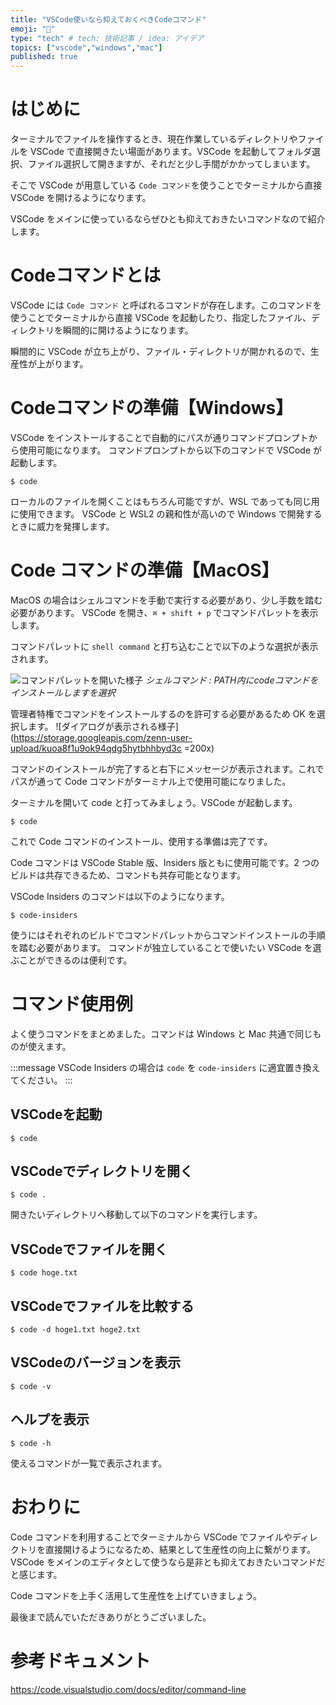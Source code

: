 ```yaml
---
title: "VSCode使いなら抑えておくべきCodeコマンド"
emoji: "🧩"
type: "tech" # tech: 技術記事 / idea: アイデア
topics: ["vscode","windows","mac"]
published: true
---
```


# はじめに

ターミナルでファイルを操作するとき、現在作業しているディレクトリやファイルを VSCode で直接開きたい場面があります。VSCode を起動してフォルダ選択、ファイル選択して開きますが、それだと少し手間がかかってしまいます。

そこで VSCode が用意している `Code コマンド`を使うことでターミナルから直接 VSCode を開けるようになります。

VSCode をメインに使っているならぜひとも抑えておきたいコマンドなので紹介します。

# Codeコマンドとは

VSCode には `Code コマンド` と呼ばれるコマンドが存在します。このコマンドを使うことでターミナルから直接 VSCode を起動したり、指定したファイル、ディレクトリを瞬間的に開けるようになります。

瞬間的に VSCode が立ち上がり、ファイル・ディレクトリが開かれるので、生産性が上がります。

# Codeコマンドの準備【Windows】

VSCode をインストールすることで自動的にパスが通りコマンドプロンプトから使用可能になります。
コマンドプロンプトから以下のコマンドで VSCode が起動します。
```shell
$ code
```

ローカルのファイルを開くことはもちろん可能ですが、WSL であっても同じ用に使用できます。
VSCode と WSL2 の親和性が高いので Windows で開発するときに威力を発揮します。
# Code コマンドの準備【MacOS】

MacOS の場合はシェルコマンドを手動で実行する必要があり、少し手数を踏む必要があります。
VSCode を開き、`⌘ + shift + p` でコマンドパレットを表示します。

コマンドパレットに `shell command` と打ち込むことで以下のような選択が表示されます。

![コマンドパレットを開いた様子](https://storage.googleapis.com/zenn-user-upload/g6g74ukk33yndvsz0siedopguxrm)
*シェルコマンド : PATH内にcodeコマンドをインストールしますを選択*

管理者特権でコマンドをインストールするのを許可する必要があるため OK を選択します。
![ダイアログが表示される様子](https://storage.googleapis.com/zenn-user-upload/kuoa8f1u9ok94qdg5hytbhhbyd3c =200x)

コマンドのインストールが完了すると右下にメッセージが表示されます。これでパスが通って Code コマンドがターミナル上で使用可能になりました。

ターミナルを開いて code と打ってみましょう。VSCode が起動します。

```shell
$ code
```

これで Code コマンドのインストール、使用する準備は完了です。

Code コマンドは VSCode Stable 版、Insiders 版ともに使用可能です。2 つのビルドは共存できるため、コマンドも共存可能となります。

VSCode Insiders のコマンドは以下のようになります。
```shell
$ code-insiders
```
使うにはそれぞれのビルドでコマンドパレットからコマンドインストールの手順を踏む必要があります。
コマンドが独立していることで使いたい VSCode を選ぶことができるのは便利です。

# コマンド使用例

よく使うコマンドをまとめました。コマンドは Windows と Mac 共通で同じものが使えます。

:::message
VSCode Insiders の場合は `code` を `code-insiders` に適宜置き換えてください。
:::
## VSCodeを起動

```shell
$ code
```

## VSCodeでディレクトリを開く

```shell
$ code .
```
開きたいディレクトリへ移動して以下のコマンドを実行します。

## VSCodeでファイルを開く

```shell
$ code hoge.txt
```

## VSCodeでファイルを比較する

```shell
$ code -d hoge1.txt hoge2.txt
```

## VSCodeのバージョンを表示

```shell
$ code -v
```
## ヘルプを表示

```shell
$ code -h
```
使えるコマンドが一覧で表示されます。

# おわりに

Code コマンドを利用することでターミナルから VSCode でファイルやディレクトリを直接開けるようになるため、結果として生産性の向上に繋がります。
VSCode をメインのエディタとして使うなら是非とも抑えておきたいコマンドだと感じます。

Code コマンドを上手く活用して生産性を上げていきましょう。

最後まで読んでいただきありがとうございました。

# 参考ドキュメント

https://code.visualstudio.com/docs/editor/command-line